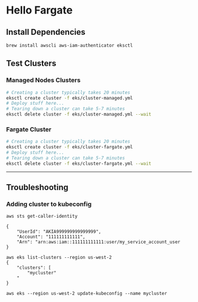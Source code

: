 # Hello Fargate


## Install Dependencies

```
brew install awscli aws-iam-authenticator eksctl
```

## Test Clusters

### Managed Nodes Clusters

```bash
# Creating a cluster typically takes 20 minutes
eksctl create cluster -f eks/cluster-managed.yml
# Deploy stuff here...
# Tearing down a cluster can take 5-7 minutes
eksctl delete cluster -f eks/cluster-managed.yml --wait
```

### Fargate Cluster

```bash
# Creating a cluster typically takes 20 minutes
eksctl create cluster -f eks/cluster-fargate.yml
# Deploy stuff here...
# Tearing down a cluster can take 5-7 minutes
eksctl delete cluster -f eks/cluster-fargate.yml --wait
```

----

## Troubleshooting

### Adding cluster to kubeconfig
```
aws sts get-caller-identity

{
    "UserId": "AKIA999999999999999",
    "Account": "111111111111",
    "Arn": "arn:aws:iam::111111111111:user/my_service_account_user
}

aws eks list-clusters --region us-west-2
{
    "clusters": [
        "mycluster"
    "
}

aws eks --region us-west-2 update-kubeconfig --name mycluster
```
